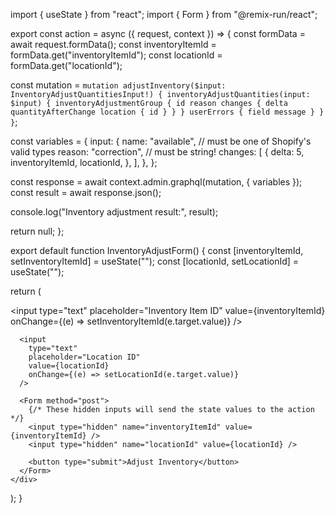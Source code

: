 
import { useState } from "react";
import { Form } from "@remix-run/react";


export const action = async ({ request, context }) => {
  const formData = await request.formData();
  const inventoryItemId = formData.get("inventoryItemId");
  const locationId = formData.get("locationId");

  const mutation = `
    mutation adjustInventory($input: InventoryAdjustQuantitiesInput!) {
      inventoryAdjustQuantities(input: $input) {
        inventoryAdjustmentGroup {
          id
          reason
          changes {
            delta
            quantityAfterChange
            location {
              id
            }
          }
        }
        userErrors {
          field
          message
        }
      }
    }
  `;

  const variables = {
    input: {
      name: "available", // must be one of Shopify's valid types
      reason: "correction", // must be string!
      changes: [
        {
          delta: 5, 
          inventoryItemId,
          locationId,
        },
      ],
    },
  };

  const response = await context.admin.graphql(mutation, { variables });
  const result = await response.json();

  console.log("Inventory adjustment result:", result);

  return null;
};

export default function InventoryAdjustForm() {
  const [inventoryItemId, setInventoryItemId] = useState("");
  const [locationId, setLocationId] = useState("");

  return (
    <div>
      <input
        type="text"
        placeholder="Inventory Item ID"
        value={inventoryItemId}
        onChange={(e) => setInventoryItemId(e.target.value)}
      />

      <input
        type="text"
        placeholder="Location ID"
        value={locationId}
        onChange={(e) => setLocationId(e.target.value)}
      />

      <Form method="post">
        {/* These hidden inputs will send the state values to the action */}
        <input type="hidden" name="inventoryItemId" value={inventoryItemId} />
        <input type="hidden" name="locationId" value={locationId} />

        <button type="submit">Adjust Inventory</button>
      </Form>
    </div>
  );
}
